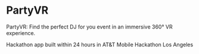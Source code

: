 # PartyVR

PartyVR: Find the perfect DJ for you event in an immersive 360° VR experience.

Hackathon app built within 24 hours in AT&T Mobile Hackathon Los Angeles
